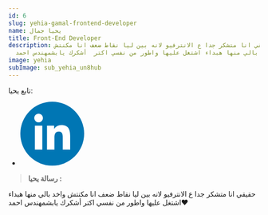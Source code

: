 ```yaml
---
id: 6
slug: yehia-gamal-frontend-developer
name: يحيا جمال
title: Front-End Developer
description: حقيقي انا متشكر جدا ع الانترفيو لانه بين ليا نقاط ضعف انا مكنتش
  واخد بالي منها هبداء اشتغل عليها واطور من نفسي اكتر  أشكرك يابشمهندس احمد♥️
image: yehia
subImage: sub_yehia_un8hub
---
```

<p style="margin: 0;">تابع يحيا:</p>
<ul class="social-icon justify-content-center d-flex justify-content-lg-start"><li><a href="https://www.linkedin.com/in/yehia-gamal/" target="_blank" rel="nofollow noopener noreferrer" aria-label="linkedIn" data-v-43922166=""><svg id="linkedIn" enable-background="new 0 0 128 128" height="128px" version="1.1" viewBox="0 0 128 128" width="128px" xml:space="preserve" xmlns="http://www.w3.org/2000/svg" xmlns:xlink="http://www.w3.org/1999/xlink" class="h-10 w-10" data-v-43922166=""><g><circle cx="64" cy="64" fill="#0076B4" r="64"></circle></g><g><path d="M44.119,95.934H29.184V47.93h14.935V95.934z M36.656,41.371c-4.792,0-8.656-3.876-8.656-8.653   c0-4.775,3.864-8.652,8.656-8.652c4.771,0,8.646,3.876,8.646,8.652C45.303,37.495,41.428,41.371,36.656,41.371z M100,95.934H85.081   V72.59c0-5.566-0.097-12.728-7.752-12.728c-7.765,0-8.948,6.065-8.948,12.33v23.742H53.479V47.93H67.78v6.562h0.204   c1.99-3.774,6.857-7.753,14.117-7.753c15.105,0,17.897,9.939,17.897,22.868L100,95.934L100,95.934z" fill="#FFFFFF"></path></g></svg></a></li></ul>

> **ر﻿سالة يحيا :**

حقيقي انا متشكر جدا ع الانترفيو لانه بين ليا نقاط ضعف انا مكنتش واخد بالي منها هبداء اشتغل عليها واطور من نفسي اكتر
 أشكرك يابشمهندس احمد♥️